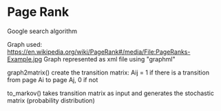 # Page Rank
Google search algorithm 

Graph used: https://en.wikipedia.org/wiki/PageRank#/media/File:PageRanks-Example.jpg 
Graph represented as xml file using "graphml"

graph2matrix() create the transition matrix:
Aij = 1 if there is a transition from page Ai to page Aj, 
      0 if not
             
to_markov() takes transition matrix as input and generates the stochastic matrix (probability distribution)

